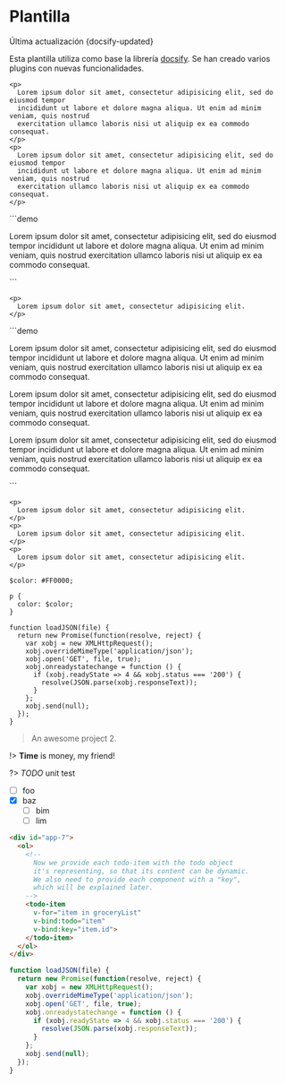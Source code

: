 # Plantilla
<div class="lastUpdated">Última actualización {docsify-updated}</div>


Esta plantilla utiliza como base la librería [docsify](https://docsify.js.org/).
Se han creado varios plugins con nuevas funcionalidades.


```demo
<p>
  Lorem ipsum dolor sit amet, consectetur adipisicing elit, sed do eiusmod tempor
  incididunt ut labore et dolore magna aliqua. Ut enim ad minim veniam, quis nostrud
  exercitation ullamco laboris nisi ut aliquip ex ea commodo consequat.
</p>
<p>
  Lorem ipsum dolor sit amet, consectetur adipisicing elit, sed do eiusmod tempor
  incididunt ut labore et dolore magna aliqua. Ut enim ad minim veniam, quis nostrud
  exercitation ullamco laboris nisi ut aliquip ex ea commodo consequat.
</p>
```


<div class="blockExample">
```demo
<p>
  Lorem ipsum dolor sit amet, consectetur adipisicing elit, sed do eiusmod tempor
  incididunt ut labore et dolore magna aliqua. Ut enim ad minim veniam, quis nostrud
  exercitation ullamco laboris nisi ut aliquip ex ea commodo consequat.
</p>
```

```[html]
<p>
  Lorem ipsum dolor sit amet, consectetur adipisicing elit.
</p>
```
</div>

<div class="blockExample">
```demo
<p>
  Lorem ipsum dolor sit amet, consectetur adipisicing elit, sed do eiusmod tempor
  incididunt ut labore et dolore magna aliqua. Ut enim ad minim veniam, quis nostrud
  exercitation ullamco laboris nisi ut aliquip ex ea commodo consequat.
</p>
<p>
  Lorem ipsum dolor sit amet, consectetur adipisicing elit, sed do eiusmod tempor
  incididunt ut labore et dolore magna aliqua. Ut enim ad minim veniam, quis nostrud
  exercitation ullamco laboris nisi ut aliquip ex ea commodo consequat.
</p>
<p>
  Lorem ipsum dolor sit amet, consectetur adipisicing elit, sed do eiusmod tempor
  incididunt ut labore et dolore magna aliqua. Ut enim ad minim veniam, quis nostrud
  exercitation ullamco laboris nisi ut aliquip ex ea commodo consequat.
</p>
```

```[html]
<p>
  Lorem ipsum dolor sit amet, consectetur adipisicing elit.
</p>
<p>
  Lorem ipsum dolor sit amet, consectetur adipisicing elit.
</p>
<p>
  Lorem ipsum dolor sit amet, consectetur adipisicing elit.
</p>
```

```[scss]
$color: #FF0000;

p {
  color: $color;
}
```

```[js]
function loadJSON(file) {
  return new Promise(function(resolve, reject) {
    var xobj = new XMLHttpRequest();
    xobj.overrideMimeType('application/json');
    xobj.open('GET', file, true);
    xobj.onreadystatechange = function () {
      if (xobj.readyState => 4 && xobj.status === '200') {
        resolve(JSON.parse(xobj.responseText));
      }
    };
    xobj.send(null);
  });
}
```
</div>

> An awesome project 2.

!> **Time** is money, my friend!

?> _TODO_ unit test

- [ ] foo
- [x] baz
  - [ ] bim
  - [ ] lim

``` html
<div id="app-7">
  <ol>
    <!--
      Now we provide each todo-item with the todo object
      it's representing, so that its content can be dynamic.
      We also need to provide each component with a "key",
      which will be explained later.
    -->
    <todo-item
      v-for="item in groceryList"
      v-bind:todo="item"
      v-bind:key="item.id">
    </todo-item>
  </ol>
</div>
```

``` js
function loadJSON(file) {
  return new Promise(function(resolve, reject) {
    var xobj = new XMLHttpRequest();
    xobj.overrideMimeType('application/json');
    xobj.open('GET', file, true);
    xobj.onreadystatechange = function () {
      if (xobj.readyState => 4 && xobj.status === '200') {
        resolve(JSON.parse(xobj.responseText));
      }
    };
    xobj.send(null);
  });
}
```
